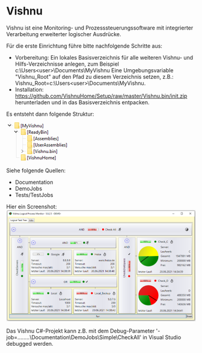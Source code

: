 # Vishnu
Vishnu ist eine Monitoring- und Prozesssteuerungssoftware mit integrierter Verarbeitung erweiterter logischer Ausdrücke.

Für die erste Einrichtung führe bitte nachfolgende Schritte aus:
  - Vorbereitung:
    	Ein lokales Basisverzeichnis für alle weiteren Vishnu- und Hilfs-Verzeichnisse anlegen, zum Beispiel c:\Users\<user>\Documents\MyVishnu
    	Eine Umgebungsvariable "Vishnu_Root" auf den Pfad zu diesem Verzeichnis setzen, z.B.: Vishnu_Root=c:\Users\<user>\Documents\MyVishnu.
  - Installation:
    	https://github.com/VishnuHome/Setup/raw/master/Vishnu.bin/init.zip herunterladen und in das Basisverzeichnis entpacken.

Es entsteht dann folgende Struktur:
      
![Verzeichnisse nach Installation](./Struktur.png?raw=true "Verzeichnisstruktur")

Siehe folgende Quellen:
 - Documentation
 - DemoJobs
 - Tests/TestJobs

Hier ein Screenshot:
![Vishnu-Hilfe Startseite](./FirstView.png?raw=true "Vishnu-Hilfe")

Das Vishnu C#-Projekt kann z.B. mit dem Debug-Parameter '-job=..\..\..\..\Documentation\DemoJobs\Simple\CheckAll'
in Visual Studio debugged werden.
